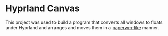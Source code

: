 # Hyprland Canvas

This project was used to build a program that converts all windows to floats under Hyprland and arranges and moves them in a [paperwm-like](https://github.com/paperwm/PaperWM) manner.
